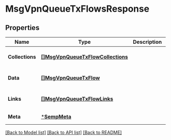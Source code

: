 # MsgVpnQueueTxFlowsResponse

## Properties
Name | Type | Description | Notes
------------ | ------------- | ------------- | -------------
**Collections** | [**[]MsgVpnQueueTxFlowCollections**](MsgVpnQueueTxFlowCollections.md) |  | [optional] [default to null]
**Data** | [**[]MsgVpnQueueTxFlow**](MsgVpnQueueTxFlow.md) |  | [optional] [default to null]
**Links** | [**[]MsgVpnQueueTxFlowLinks**](MsgVpnQueueTxFlowLinks.md) |  | [optional] [default to null]
**Meta** | [***SempMeta**](SempMeta.md) |  | [default to null]

[[Back to Model list]](../README.md#documentation-for-models) [[Back to API list]](../README.md#documentation-for-api-endpoints) [[Back to README]](../README.md)

